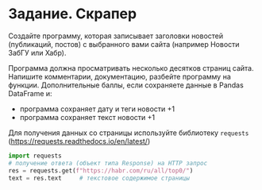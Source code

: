 # Задание. Скрапер

Создайте программу, которая записывает заголовки новостей (публикаций, постов) с выбранного вами сайта (например Новости ЗабГУ или Хабр).

Программа должна просматривать несколько десятков страниц сайта. Напишите комментарии, документацию, разбейте программу на функции.
Дополнительные баллы, если сохраняете данные в Pandas DataFrame и:
- программа сохраняет дату и теги новости +1
- программа сохраняет текст новости +1

Для получения данных со страницы используйте библиотеку `requests` (https://requests.readthedocs.io/en/latest/)
```python
import requests
# получение ответа (объект типа Response) на HTTP запрос
res = requests.get(f"https://habr.com/ru/all/top0/")        
text = res.text     # текстовое содержимое страницы
```